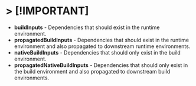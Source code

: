 # > [!IMPORTANT]

- **buildInputs** - Dependencies that should exist in the runtime environment.
- **propagatedBuildInputs** - Dependencies that should exist in the runtime
  environment and also propagated to downstream runtime environments.
- **nativeBuildInputs** - Dependencies that should only exist in the build environment.
- **propagatedNativeBuildInputs** - Dependencies that should only exist
  in the build environment and also propagated to downstream build environments.
